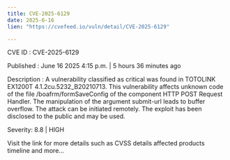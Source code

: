 ```yaml
---
title: CVE-2025-6129
date: 2025-6-16
lien: "https://cvefeed.io/vuln/detail/CVE-2025-6129"

---
```


CVE ID : CVE-2025-6129

Published :  June 16
2025
4:15 p.m. | 5 hours
36 minutes ago

Description : A vulnerability classified as critical was found in TOTOLINK EX1200T 4.1.2cu.5232_B20210713. This vulnerability affects unknown code of the file /boafrm/formSaveConfig of the component HTTP POST Request Handler. The manipulation of the argument submit-url leads to buffer overflow. The attack can be initiated remotely. The exploit has been disclosed to the public and may be used.

Severity: 8.8 | HIGH

Visit the link for more details
such as CVSS details
affected products
timeline
and more...

